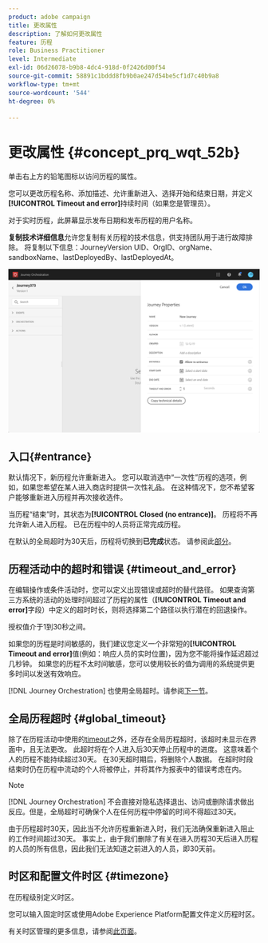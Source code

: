 ```yaml
---
product: adobe campaign
title: 更改属性
description: 了解如何更改属性
feature: 历程
role: Business Practitioner
level: Intermediate
exl-id: 06d26078-b9b8-4dc4-918d-0f2426d00f54
source-git-commit: 58891c1bddd8fb9b0ae247d54be5cf1d7c40b9a8
workflow-type: tm+mt
source-wordcount: '544'
ht-degree: 0%

---
```


# 更改属性 {#concept_prq_wqt_52b}

单击右上方的铅笔图标以访问历程的属性。

您可以更改历程名称、添加描述、允许重新进入、选择开始和结束日期，并定义&#x200B;**[!UICONTROL Timeout and error]**&#x200B;持续时间（如果您是管理员）。

对于实时历程，此屏幕显示发布日期和发布历程的用户名称。

**复制技术详细信息**&#x200B;允许您复制有关历程的技术信息，供支持团队用于进行故障排除。 将复制以下信息：JourneyVersion UID、OrgID、orgName、sandboxName、lastDeployedBy、lastDeployedAt。

![](../assets/journey32.png)

## 入口{#entrance}

默认情况下，新历程允许重新进入。 您可以取消选中“一次性”历程的选项，例如，如果您希望在某人进入商店时提供一次性礼品。 在这种情况下，您不希望客户能够重新进入历程并再次接收选件。

当历程“结束”时，其状态为&#x200B;**[!UICONTROL Closed (no entrance)]**。 历程将不再允许新人进入历程。 已在历程中的人员将正常完成历程。

在默认的全局超时为30天后，历程将切换到&#x200B;**已完成**&#x200B;状态。 请参阅此[部分](#global_timeout)。

## 历程活动中的超时和错误 {#timeout_and_error}

在编辑操作或条件活动时，您可以定义出现错误或超时的替代路径。 如果查询第三方系统的活动的处理时间超过了历程的属性（**[!UICONTROL Timeout and  error]**&#x200B;字段）中定义的超时时长，则将选择第二个路径以执行潜在的回退操作。

授权值介于1到30秒之间。

如果您的历程是时间敏感的，我们建议您定义一个非常短的&#x200B;**[!UICONTROL Timeout and error]**&#x200B;值(例如：响应人员的实时位置)，因为您不能将操作延迟超过几秒钟。 如果您的历程不太时间敏感，您可以使用较长的值为调用的系统提供更多时间以发送有效响应。

[!DNL Journey Orchestration] 也使用全局超时。请参阅[下一节](#global_timeout)。

## 全局历程超时 {#global_timeout}

除了在历程活动中使用的[timeout](#timeout_and_error)之外，还存在全局历程超时，该超时未显示在界面中，且无法更改。 此超时将在个人进入后30天停止历程中的进度。 这意味着个人的历程不能持续超过30天。 在30天超时期后，将删除个人数据。 在超时时段结束时仍在历程中流动的个人将被停止，并将其作为报表中的错误考虑在内。

>[!NOTE]
>
>[!DNL Journey Orchestration] 不会直接对隐私选择退出、访问或删除请求做出反应。但是，全局超时可确保个人在任何历程中停留的时间不得超过30天。

由于历程超时30天，因此当不允许历程重新进入时，我们无法确保重新进入阻止的工作时间超过30天。 事实上，由于我们删除了有关在进入历程30天后进入历程的人员的所有信息，因此我们无法知道之前进入的人员，即30天前。

## 时区和配置文件时区 {#timezone}

在历程级别定义时区。

您可以输入固定时区或使用Adobe Experience Platform配置文件定义历程时区。

有关时区管理的更多信息，请参阅[此页面](../building-journeys/timezone-management.md)。
